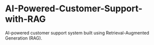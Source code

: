 # AI-Powered-Customer-Support-with-RAG
AI-powered customer support system built using Retrieval-Augmented Generation (RAG).
